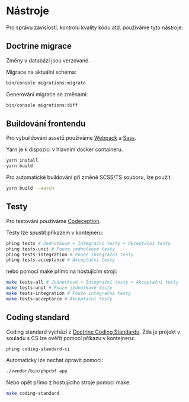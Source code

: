 # Nástroje
Pro správu závislostí, kontrolu kvality kódu atd. používáme tyto nástroje:

## Doctrine migrace
Změny v databázi jsou verzované.

Migrace na aktuální schéma:
```bash
bin/console migrations:migrate
```

Generování migrace se změnami:
```bash
bin/console migrations:diff
```

## Buildování frontendu
Pro vybuildování assetů používáme [Webpack](https://webpack.js.org/) a [Sass](https://sass-lang.com/).

Yarn je k dispozici v hlavním docker containeru.

```bash
yarn install
yarn build
```

Pro automatické buildování při změně SCSS/TS souboru, lze použít:
```bash
yarn build --watch
```

## Testy
Pro testování používáme [Codeception](http://codeception.com/).


Testy lze spustit příkazem v kontejneru:
```bash
phing tests # Jednotkové + Integrační testy + Akceptační testy
phing tests-unit # Pouze jednotkové testy
phing tests-integration # Pouze integrační testy
phing tests-acceptance # Akceptační testy
```

nebo pomocí make přímo na hostujícím stroji:
```bash
make tests-all # Jednotkové + Integrační testy + Akceptační testy 
make tests-unit # Pouze jednotkové testy
make tests-integration # Pouze integrační testy
make tests-acceptance # Akceptační testy
```


## Coding standard
Coding standard vychází z [Doctrine Coding Standardu](https://github.com/doctrine/coding-standard).
Zda je projekt v souladu s CS lze ověřit pomocí příkazu v kontejneru:

```bash
phing coding-standard-ci
```

Automaticky lze nechat opravit pomocí:

```bash
./vendor/bin/phpcbf app
```

Nebo opět přímo z hostujícího stroje pomocí make:

```bash
make coding-standard 
```